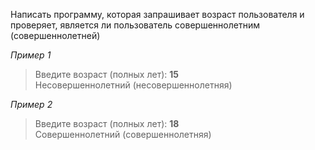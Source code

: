 Написать программу, которая запрашивает возраст пользователя и проверяет, является ли пользователь совершеннолетним (совершеннолетней)

_Пример 1_  
> Введите возраст (полных лет): **15**  
> Несовершеннолетний (несовершеннолетняя) 

_Пример 2_  
> Введите возраст (полных лет): **18**  
> Совершеннолетний (совершеннолетняя)
